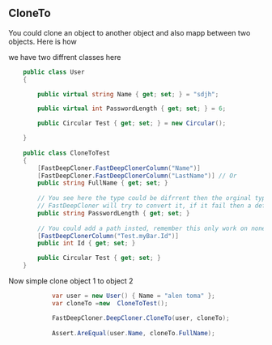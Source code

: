 ## CloneTo
You could clone an object to another object and also mapp between two objects.
Here is how

we have two diffrent classes here

```csharp
    public class User 
    {

        public virtual string Name { get; set; } = "sdjh";

        public virtual int PasswordLength { get; set; } = 6;

        public Circular Test { get; set; } = new Circular();

    }
    
    public class CloneToTest
    {
        [FastDeepCloner.FastDeepClonerColumn("Name")] 
        [FastDeepCloner.FastDeepClonerColumn("LastName")] // Or
        public string FullName { get; set; }
        
        // You see here the type could be difrrent then the orginal type. 
        // FastDeepCloner will try to convert it, if it fail then a default value will be inserted insted
        public string PasswordLength { get; set; }
        
        // You could add a path insted, remember this only work on none list items.
        [FastDeepClonerColumn("Test.myBar.Id")]
        public int Id { get; set; }

        public Circular Test { get; set; }
    }

```

Now simple clone object 1 to object 2

```csharp
            var user = new User() { Name = "alen toma" };
            var cloneTo =new  CloneToTest();

            FastDeepCloner.DeepCloner.CloneTo(user, cloneTo);
      
            Assert.AreEqual(user.Name, cloneTo.FullName);

```
